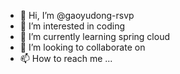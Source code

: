 - 👋 Hi, I’m @gaoyudong-rsvp
- 👀 I’m interested in coding
- 🌱 I’m currently learning spring cloud
- 💞️ I’m looking to collaborate on 
- 📫 How to reach me ...

<!---
gaoyudong-rsvp/gaoyudong-rsvp is a ✨ special ✨ repository because its `README.md` (this file) appears on your GitHub profile.
You can click the Preview link to take a look at your changes.
--->
